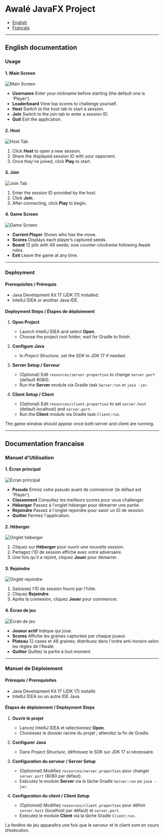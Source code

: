 # Awalé JavaFX Project


- [English](#english-documentation)
- [Français](#documentation-francaise)

---

## English documentation

### Usage

#### 1. Main Screen

![Main Screen](doc/images/main_screen.png)

* **Username**
  Enter your nickname before starting (the default one is 'Player').
* **Leaderboard**
  View top scores to challenge yourself.
* **Host**
  Switch to the host tab to start a session.
* **Join**
  Switch to the join tab to enter a session ID.
* **Quit**
  Exit the application.

#### 2. Host

![Host Tab](doc/images/host_tab.png)

1. Click **Host** to open a new session.
2. Share the displayed session ID with your opponent.
3. Once they’ve joined, click **Play** to start.

#### 3. Join

![Join Tab](doc/images/join_tab.png)

1. Enter the session ID provided by the host.
2. Click **Join**.
3. After connecting, click **Play** to begin.

#### 4. Game Screen

![Game Screen](doc/images/game_screen.png)

* **Current Player**
  Shows who has the move.
* **Scores**
  Displays each player’s captured seeds.
* **Board**
  12 pits with 48 seeds; sow counter-clockwise following Awalé rules.
* **Exit**
  Leave the game at any time.

---

### Deployment

#### Prerequisites / Prérequis

* Java Development Kit 17 (JDK 17) installed.
* IntelliJ IDEA or another Java IDE.

#### Deployment Steps / Étapes de déploiement

1. **Open Project**

   * Launch IntelliJ IDEA and select **Open**.
   * Choose the project root folder; wait for Gradle to finish.
2. **Configure Java**

   * In *Project Structure*, set the SDK to JDK 17 if needed.
3. **Server Setup / Serveur**

   * (Optional) Edit `resources/server.properties` to change `server.port` (default 8080).
   * Run the **Server** module via Gradle task `Server:run` or `java -jar`.
4. **Client Setup / Client**

   * (Optional) Edit `resources/client.properties` to set `server.host` (default localhost) and `server.port`.
   * Run the **Client** module via Gradle task `Client:run`.

The game window should appear once both server and client are running.

---

## Documentation francaise

### Manuel d'Utilisation

#### 1. Écran principal

![Écran principal](doc/images/main_screen.png)

* **Pseudo**
  Entrez votre pseudo avant de commencer (le défaut est 'Player').
* **Classement**
  Consultez les meilleurs scores pour vous challenger.
* **Héberger**
  Passez à l'onglet héberger pour démarrer une partie.
* **Rejoindre**
  Passez à l'onglet rejoindre pour saisir un ID de session.
* **Quitter**
  Fermez l'application.

#### 2. Héberger

![Onglet héberger](doc/images/host_tab.png)

1. Cliquez sur **Héberger** pour ouvrir une nouvelle session.
2. Partagez l'ID de session affiché avec votre adversaire.
3. Une fois qu'il a rejoint, cliquez **Jouer** pour démarrer.

#### 3. Rejoindre

![Onglet rejoindre](doc/images/join_tab.png)

1. Saisissez l'ID de session fourni par l'hôte.
2. Cliquez **Rejoindre**.
3. Après la connexion, cliquez **Jouer** pour commencer.

#### 4. Écran de jeu

![Écran de jeu](doc/images/game_screen.png)

* **Joueur actif**
  Indique qui joue.
* **Scores**
  Affiche les graines capturées par chaque joueur.
* **Plateau**
  12 cases et 48 graines; distribuez dans l'ordre anti-horaire selon les règles de l'Awalé.
* **Quitter**
  Quittez la partie à tout moment.

---

### Manuel de Déploiement

#### Prérequis / Prerequisites

* Java Development Kit 17 (JDK 17) installé.
* IntelliJ IDEA ou un autre IDE Java.

#### Étapes de déploiement / Deployment Steps

1. **Ouvrir le projet**

   * Lancez IntelliJ IDEA et sélectionnez **Open**.
   * Choisissez le dossier racine du projet ; attendez la fin de Gradle.
2. **Configurer Java**

   * Dans *Project Structure*, définissez le SDK sur JDK 17 si nécessaire.
3. **Configuration du serveur / Server Setup**

   * (Optionnel) Modifiez `resources/server.properties` pour changer `server.port` (8080 par défaut).
   * Exécutez le module **Server** via la tâche Gradle `Server:run` ou `java -jar`.
4. **Configuration du client / Client Setup**

   * (Optionnel) Modifiez `resources/client.properties` pour définir `server.host` (localhost par défaut) et `server.port`.
   * Exécutez le module **Client** via la tâche Gradle `Client:run`.

La fenêtre de jeu apparaîtra une fois que le serveur et le client sont en cours d’exécution.
